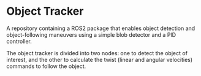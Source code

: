# Object Tracker

A repository containing a ROS2 package that enables object detection and object-following maneuvers using a simple blob detector and a PID controller.

The object tracker is divided into two nodes: one to detect the object of interest, and the other to calculate the twist (linear and angular velocities) commands to follow the object.
